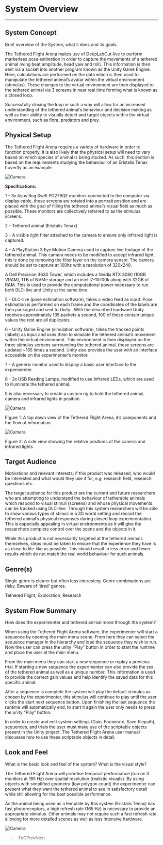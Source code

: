 <style>
img[src*="#centered"] {
    margin:auto;
    display:block;
 }
 img[src*="#invertedcenter"] {
    margin:auto;
    display:block;
    background: white;
    width: 55%;
    height: auto;
 }
 img[src*="#small"] {
    width: 250px;
    height: auto;
 }
 div.centertext{
    text-align:center;
 }
 abbr{
    border: none;
    text-decoration: none;
    color: lightblue;
}
</style>

# System Overview

<hr>

## System Concept
Brief overview of the System, what it does and its goals.

The Tethered Flight Arena makes use of DeepLabCut-live to perform markerless pose estimation in order to capture the movements of a tethered animal (wing beat amplitude, head yaw and roll). This information is then sent via a socket into another program known as the Unity Game Engine. Here, calculations are performed on the data which is then used to manipulate the tethered animal’s avatar within the virtual environment (stimulus). These changes to the virtual environment are then displayed to the tethered animal via 3 screens in near real time forming what is known as a closed loop.

Successfully closing the loop in such a way will allow for an increased understanding of the tethered animal’s behaviour and decision making as well as their ability to visually detect and target objects within the virtual environment, such as flora, predators and prey. 

## Physical Setup

The Tethered Flight Arena requires a variety of hardware in order to function properly, it is also likely that the physical setup will need to vary based on which species of animal is being studied. As such, this section is based on the requirements studying the behaviour of an Eristalis Tenax hoverfly as an example. 


![Camera](../../images/Systemdesignimages/image12.jpg#centered)

**Specifications:**

1 - 3x Asus Rog Swift PG279QE monitors connected to the computer via display cable, these screens are rotated into a portrait position and are placed with the goal of filling the tethered animal’s visual field as much as possible. These monitors are collectively referred to as the stimulus screens.

2 - Tethered animal (Eristalis Tenax)

3 - A visible light filter attached to the camera to ensure only infrared light is captured.

4 -  A PlayStation 3 Eye Motion Camera used to capture live footage of the tethered animal. This camera needs to be modified to accept infrared light, this is done by removing the filter layer on the camera sensor. The camera should be set to capture at 100hz with a resolution of 320x240.

A Dell Precision 3630 Tower, which includes a Nvidia RTX 3080 (10GB VRAM), 1TB of NVMe storage and an intel i7-10700k along with 32GB of RAM. This is used to provide the computational power necessary to run both DLC-live and Unity at the same time.

5 - DLC-live (pose estimation software), takes a video feed as input. Pose estimation is performed on each frame and the coordinates of the labels are then packaged and sent to Unity . With the described hardware Unity receives approximately 135 packets a second, 100 of these contain unique values the rest are all duplicates.

6 - Unity Game Engine (simulation software), takes the tracked points (labels) as input and uses them to simulate the tethered animal’s movement within the virtual environment. This environment is then displayed on the three stimulus screens surrounding the tethered animal, these screens are updated ~165 times a second. Unity also provides the user with an interface accessible on the experimenter’s monitor.

7 - A generic monitor used to display a basic user interface to the experimenter.

8 - 2x USB Reading Lamps, modified to use Infrared LEDs, which are used to illuminate the tethered animal. 

It is also necessary to create a custom rig to hold the tethered animal, camera and infrared lights in position.

![Camera](../../images/Systemdesignimages/image10.png#centered)

Figure 1: A top down view of the Tethered Flight Arena, it’s components and the flow of information.

![Camera](../../images/Systemdesignimages/image9.png#centered)

Figure 2: A side view showing the relative positions of the camera and infrared lights.


## Target Audience
Motivations and relevant interests; if this product was released, who would be interested and what would they use it for, e.g.  research field, research questions etc.

The target audience for this product are the current and future researchers who are attempting to understand the behaviour of tetherable animals which respond to visual stimuli (screens) and whose physical movements can be tracked using DLC-live. Through this system researchers will be able to show various types of stimuli in a 3D world setting and record the tethered animal’s physical responses during closed loop experimentation. This is especially appealing in virtual environments as it will give the researchers complete control over the scene and the objects in it. 

While this product is not necessarily targeted at the tethered animals themselves, steps must be taken to ensure that the experience they have is as close to life-like as possible. This should result in less error and fewer results which do not match the real world behaviour for such animals. 

## Genre(s)
Single genre is clearer but often less interesting. Genre combinations are risky. Beware of ‘tired’ genres.

Tethered Flight, Exploration, Research


## System Flow Summary
How does the experimenter and tethered animal move through the system?

When using the Tethered Flight Arena software, the experimenter will start a sequence by opening the main menu scene. From here they can select the sequence manager in the hierarchy and load the sequence they wish to run. Now the user can press the unity “Play” button in order to start the runtime and place the user at the main menu.

From the main menu they can start a new sequence or replay a previous trial. If starting a new sequence the experimenter can also provide the sex of the tethered animal as well as a unique number. This information is used to provide the correct gain values and help identify the saved data for this specific animal. 

After a sequence is complete the system will play the default stimulus as chosen by the experimenter, this stimulus will continue to play until the user clicks the start next sequence button. Upon finishing the last sequence the runtime will automatically end, to start it again the user only needs to press the unity “Play” button. 

In order to create and edit system settings (Gain, Framerate, Save filepath), sequences, and trials the user must make use of the scriptable objects present in the Unity project. The Tethered Flight Arena user manual discusses how to use these scriptable objects in detail.

## Look and Feel
What is the basic look and feel of the system? What is the visual style? 

The Tethered Flight Arena will prioritise temporal performance (run on 3 monitors at 165 Hz) over spatial resolution (realistic visuals). By using objects with simplified geometry (low polygon count) the experimenter can present what they want the tethered animal to see in satisfactory detail while still allowing for the best possible performance.

As the animal being used as a template by this system (Eristalis Tenax) has fast photoreceptors, a high refresh rate (165 Hz) is necessary to provide an appropriate stimulus. Other animals may not require such a fast refresh rate allowing for more detailed scenes as well as less intensive hardware.

![Camera](../../images/Systemdesignimages/image8.png#centered)

> :ToCPrevNext